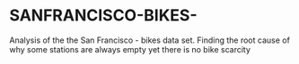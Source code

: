 # SANFRANCISCO-BIKES-
Analysis of the the San Francisco - bikes data set. Finding the root cause of why some stations are always empty yet there is no bike scarcity  
